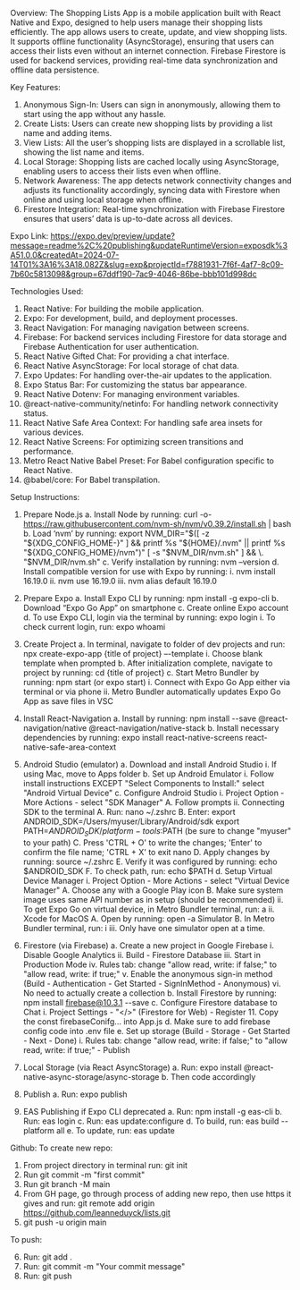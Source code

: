 Overview:
The Shopping Lists App is a mobile application built with React Native and Expo, designed to help users manage their shopping lists efficiently. The app allows users to create, update, and view shopping lists. It supports offline functionality (AsyncStorage), ensuring that users can access their lists even without an internet connection. Firebase Firestore is used for backend services, providing real-time data synchronization and offline data persistence.

Key Features:

1. Anonymous Sign-In: Users can sign in anonymously, allowing them to start using the app without any hassle.
2. Create Lists: Users can create new shopping lists by providing a list name and adding items.
3. View Lists: All the user’s shopping lists are displayed in a scrollable list, showing the list name and items.
4. Local Storage: Shopping lists are cached locally using AsyncStorage, enabling users to access their lists even when offline.
5. Network Awareness: The app detects network connectivity changes and adjusts its functionality accordingly, syncing data with Firestore when online and using local storage when offline.
6. Firestore Integration: Real-time synchronization with Firebase Firestore ensures that users’ data is up-to-date across all devices.

Expo Link: https://expo.dev/preview/update?message=readme%2C%20publishing&updateRuntimeVersion=exposdk%3A51.0.0&createdAt=2024-07-14T01%3A16%3A18.082Z&slug=exp&projectId=f7881931-7f6f-4af7-8c09-7b60c5813098&group=67ddf190-7ac9-4046-86be-bbb101d998dc

Technologies Used:

1. React Native: For building the mobile application.
2. Expo: For development, build, and deployment processes.
3. React Navigation: For managing navigation between screens.
4. Firebase: For backend services including Firestore for data storage and Firebase Authentication for user authentication.
5. React Native Gifted Chat: For providing a chat interface.
6. React Native AsyncStorage: For local storage of chat data.
7. Expo Updates: For handling over-the-air updates to the application.
8. Expo Status Bar: For customizing the status bar appearance.
9. React Native Dotenv: For managing environment variables.
10. @react-native-community/netinfo: For handling network connectivity status.
11. React Native Safe Area Context: For handling safe area insets for various devices.
12. React Native Screens: For optimizing screen transitions and performance.
13. Metro React Native Babel Preset: For Babel configuration specific to React Native.
14. @babel/core: For Babel transpilation.


Setup Instructions:

1. Prepare Node.js
   a. Install Node by running: curl -o- https://raw.githubusercontent.com/nvm-sh/nvm/v0.39.2/install.sh | bash
   b. Load ‘nvm’ by running: export NVM_DIR="$([ -z "${XDG_CONFIG_HOME-}" ] && printf %s "${HOME}/.nvm" || printf %s "${XDG_CONFIG_HOME}/nvm")"
   [ -s "$NVM_DIR/nvm.sh" ] && \. "$NVM_DIR/nvm.sh"
   c. Verify installation by running: nvm –version
   d. Install compatible version for use with Expo by running:
   i. nvm install 16.19.0
   ii. nvm use 16.19.0
   iii. nvm alias default 16.19.0

2. Prepare Expo
   a. Install Expo CLI by running: npm install -g expo-cli
   b. Download “Expo Go App” on smartphone
   c. Create online Expo account
   d. To use Expo CLI, login via the terminal by running: expo login
   i. To check current login, run: expo whoami

3. Create Project
   a. In terminal, navigate to folder of dev projects and run: npx create-expo-app {title of project} –-template
   i. Choose blank template when prompted
   b. After initialization complete, navigate to project by running: cd {title of project}
   c. Start Metro Bundler by running: npm start (or expo start)
   i. Connect with Expo Go App either via terminal or via phone
   ii. Metro Bundler automatically updates Expo Go App as save files in VSC

4. Install React-Navigation
   a. Install by running: npm install --save @react-navigation/native @react-navigation/native-stack
   b. Install necessary dependencies by running: expo install react-native-screens react-native-safe-area-context

5. Android Studio (emulator)
   a. Download and install Android Studio
   i. If using Mac, move to Apps folder
   b. Set up Android Emulator
   i. Follow install instructions EXCEPT "Select Components to Install:" select "Android Virtual Device"
   c. Configure Android Studio
   i. Project Option - More Actions - select "SDK Manager"
   A. Follow prompts
   ii. Connecting SDK to the terminal
   A. Run: nano ~/.zshrc
   B. Enter: export ANDROID_SDK=/Users/myuser/Library/Android/sdk
   export PATH=$ANDROID_SDK/platform-tools:$PATH
   (be sure to change "myuser" to your path)
   C. Press 'CTRL + O' to write the changes; 'Enter' to confirm the file name; 'CTRL + X' to exit nano
   D. Apply changes by running: source ~/.zshrc
   E. Verify it was configured by running: echo $ANDROID_SDK
   F. To check path, run: echo $PATH
   d. Setup Virtual Device Manager
   i. Project Option - More Actions - select "Virtual Device Manager"
   A. Choose any with a Google Play icon
   B. Make sure system image uses same API number as in setup (should be recommended)
   ii. To get Expo Go on virtual device, in Metro Bundler terminal, run: a
   ii. Xcode for MacOS
   A. Open by running: open -a Simulator
   B. In Metro Bundler terminal, run: i
   iii. Only have one simulator open at a time.

6. Firestore (via Firebase)
   a. Create a new project in Google Firebase
   i. Disable Google Analytics
   ii. Build - Firestore Database
   iii. Start in Production Mode
   iv. Rules tab: change "allow read, write: if false;" to "allow read, write: if true;"
   v. Enable the anonymous sign-in method (Build - Authentication - Get Started - SignInMethod - Anonymous)
   vi. No need to actually create a collection
   b. Install Firestore by running: npm install firebase@10.3.1 --save
   c. Configure Firestore database to Chat
   i. Project Settings - "</>" (Firestore for Web) - Register 11. Copy the const firebaseConifg... into App.js
   d. Make sure to add firebase config code into .env file
   e. Set up storage (Build - Storage - Get Started - Next - Done)
   i. Rules tab: change "allow read, write: if false;" to "allow read, write: if true;" - Publish

7. Local Storage (via React AsyncStorage)
   a. Run: expo install @react-native-async-storage/async-storage
   b. Then code accordingly

8. Publish
   a. Run: expo publish

9. EAS Publishing if Expo CLI deprecated
   a. Run: npm install -g eas-cli
   b. Run: eas login
   c. Run: eas update:configure
   d. To build, run: eas build --platform all
   e. To update, run: eas update

Github:
To create new repo:

1. From project directory in terminal run: git init
2. Run git commit -m "first commit"
3. Run git branch -M main
4. From GH page, go through process of adding new repo, then use https it gives and run: git remote add origin https://github.com/leanneduyck/lists.git
5. git push -u origin main

To push:

6. Run: git add .
7. Run: git commit -m "Your commit message"
8. Run: git push
